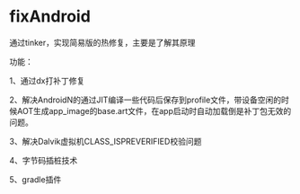 # fixAndroid
通过tinker，实现简易版的热修复，主要是了解其原理

功能：


1、通过dx打补丁修复


2、解决AndroidN的通过JIT编译一些代码后保存到profile文件，带设备空闲的时候AOT生成app_image的base.art文件，在app启动时自动加载倒是补丁包无效的问题。


3、解决Dalvik虚拟机CLASS_ISPREVERIFIED校验问题


4、字节码插桩技术


5、gradle插件
